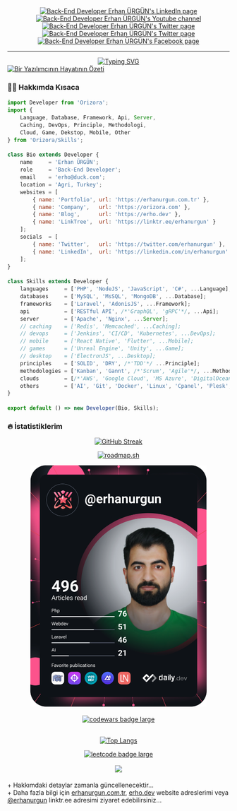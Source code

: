 <div id="badges" align="center">
  <a href="https://www.linkedin.com/in/erhanurgun/" target="_blank">
    <img src="https://img.shields.io/badge/LinkedIn-blue?style=for-the-badge&logo=linkedin&logoColor=white" alt="Back-End Developer Erhan ÜRGÜN's LinkedIn page"/>
  </a>
  <a href="https://www.youtube.com/channel/UCsT0QNcU4scQILX8tcYVg2w?sub_confirmation=1" target="_blank">
    <img src="https://img.shields.io/badge/YouTube-red?style=for-the-badge&logo=youtube&logoColor=white" alt="Back-End Developer Erhan ÜRGÜN's Youtube channel"/>
  </a>
  <a href="https://twitter.com/erhanurgun" target="_blank">
    <img src="https://img.shields.io/badge/Twitter-blue?style=for-the-badge&logo=twitter&logoColor=white" alt="Back-End Developer Erhan ÜRGÜN's Twitter page"/>
  </a>
  <a href="https://www.instagram.com/erhanurgunn/" target="_blank">
    <img src="https://img.shields.io/badge/Instagram-purple?style=for-the-badge&logo=instagram&logoColor=white" alt="Back-End Developer Erhan ÜRGÜN's Twitter page"/>
  </a>
  <a href="https://www.facebook.com/erhanurgunn" target="_blank">
    <img src="https://img.shields.io/badge/Facebook-blue?style=for-the-badge&logo=facebook&logoColor=white" alt="Back-End Developer Erhan ÜRGÜN's Facebook page"/>
  </a>
</div>

<hr>

<div id="message" align="center">
    <a href="https://git.io/typing-svg" target="_blank">
        <img src="https://readme-typing-svg.demolab.com?font=Fira+Code&weight=600&size=24&duration=2500&pause=1000&random=false&width=780&separator=%3C&lines=Selamlar%2C+github+profilime+ho%C5%9Fgeldiniz...+%F0%9F%91%8B%3CBen+bir+back-end+geli%C5%9Ftiricisiyim.%3C%C4%B0lgi+alan%C4%B1m+daha+%C3%A7ok+RESTful+API+geli%C5%9Ftirme+%C3%BCzerine!%3CS%C3%BCrekli+olarak+kendimi+bu+alanda+geli%C5%9Ftiriyorum...%3CFavorim;+Laravel+ve+AdonisJS+ile+RESTful+API+yazmak...%3CDaha+fazlas%C4%B1+i%C3%A7in+websitelerimi+ziyaret+edebilirsiniz..." alt="Typing SVG" />
    </a>
</div>

<div id="images">
  <a href="https://erhanurgun.com.tr" target="_blank">
    <img src="https://erhanurgun.com.tr/assets/webs/_img/svg/codelife-php-if.svg" alt="Bir Yazılımcının Hayatının Özeti"/>
  </a>
</div>

### :man_technologist: Hakkımda Kısaca

```js
import Developer from 'Orizora';
import {
    Language, Database, Framework, Api, Server,
    Caching, DevOps, Principle, Methodologi,
    Cloud, Game, Dekstop, Mobile, Other
} from 'Orizora/Skills';

class Bio extends Developer {
    name     = 'Erhan ÜRGÜN';
    role     = 'Back-End Developer';
    email    = 'erho@duck.com';
    location = 'Agri, Turkey';
    websites = [
        { name: 'Portfolio', url: 'https://erhanurgun.com.tr' },
        { name: 'Company',   url: 'https://orizora.com' },
        { name: 'Blog',      url: 'https://erho.dev' },
        { name: 'LinkTree',  url: 'https://linktr.ee/erhanurgun' }
    ];
    socials  = [
        { name: 'Twitter',   url: 'https://twitter.com/erhanurgun' },
        { name: 'LinkedIn',  url: 'https://linkedin.com/in/erhanurgun' }
    ];
}

class Skills extends Developer {
    languages     = ['PHP', 'NodeJS', 'JavaScript', 'C#', ...Language];
    databases     = ['MySQL', 'MsSQL', 'MongoDB', ...Database];
    frameworks    = ['Laravel', 'AdonisJS', ...Framework];
    api           = ['RESTful API', /*'GraphQL', 'gRPC'*/, ...Api];
    server        = ['Apache', 'Nginx', ...Server];
    // caching    = ['Redis', 'Memcached', ...Caching];
    // devops     = ['Jenkins', 'CI/CD', 'Kubernetes', ...DevOps];
    // mobile     = ['React Native', 'Flutter', ...Mobile];
    // games      = ['Unreal Engine', 'Unity', ...Game];
    // desktop    = ['ElectronJS', ...Desktop];
    principles    = ['SOLID', 'DRY', /*'TDD'*/ ...Principle];
    methodologies = ['Kanban', 'Gannt', /*'Scrum', 'Agile'*/, ...Methodologi];
    clouds        = [/*'AWS', 'Google Cloud', 'MS Azure', 'DigitalOcean'*/, 'Hetzner Cloud', ...Cloud];
    others        = ['AI', 'Git', 'Docker', 'Linux', 'Cpanel', 'Plesk', 'Cloudflare', ...Other];
}

export default () => new Developer(Bio, Skills);
```

### :fire: İstatistiklerim

<div id="github_stats" align="center">

[![GitHub Streak](http://github-readme-streak-stats.herokuapp.com?user=erhanurgun&theme=dark&hide_border=true&date_format=j%20M%5B%20Y%5D)](https://git.io/streak-stats)

[![roadmap.sh](https://api.roadmap.sh/v1-badge/wide/64e3040aced78d2935342aeb?variant=dark&roadmaps=backend%2Cnodejs%2Csql%2Cjavascript)](https://roadmap.sh)

<a href="https://app.daily.dev/erhanurgun" target="_blank">
  <img src="./devcard.svg" width="400" alt="Erhan ÜRGÜN's Dev Card"/>
</a><br><br>

<!--<a href="https://codersclub.co/tr/dev/erhanurgun" target="_blank">
  <img style="width:404px;height:666px;border-radius:20px" src="./codersclub.png" alt="codersclub badge large" />
</a><br><br>-->

<a href="https://www.codewars.com/users/erhanurgun" target="_blank">
  <img src="https://www.codewars.com/users/erhanurgun/badges/large" alt="codewars badge large" />
</a><br><br>

[![Top Langs](https://github-readme-stats.vercel.app/api/top-langs/?username=erhanurgun&layout=compact&theme=vision-friendly-dark)](https://github.com/anuraghazra/github-readme-stats)

<a href="https://leetcode.com/erhanurgun" target="_blank">
  <img src="https://img.shields.io/badge/dynamic/json?style=for-the-badge&labelColor=black&color=%23ffa116&label=Solved&query=solvedOverTotal&url=https%3A%2F%2Fbadge.xyli.tech/%2Fapi%2Fusers%2Ferhanurgun&logo=leetcode&logoColor=yellow" alt="leetcode badge large" />
</a><br><br>

<a href="https://tr.liberapay.com/erhanurgun" target="_blank">
  <img src="https://img.shields.io/liberapay/receives/erhanurgun.svg?logo=liberapay">
</a><br><br>

</div>

<div id="badges">
  + Hakkımdaki detaylar zamanla güncellenecektir...
  <br>
  + Daha fazla bilgi için
    <a href="https://erhanurgun.com.tr" target="_blank" title="Portfolio">erhanurgun.com.tr</a>,
    <a href="https://erho.dev" target="_blank" title="Blog">erho.dev</a>
    website adreslerimi veya <a href="https://linktr.ee/erhanurgun" target="_blank" title="Blog">@erhanurgun</a> linktr.ee adresimi ziyaret edebilirsiniz...
</div>
